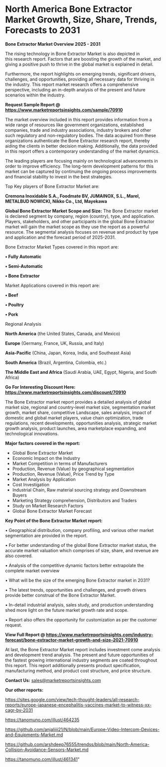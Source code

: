 # North America Bone Extractor Market Growth, Size, Share, Trends, Forecasts to 2031

<Strong> Bone Extractor Market Overview 2025 - 2031</strong>

The rising technology in Bone Extractor Market is also depicted in this research report. Factors that are boosting the growth of the market, and giving a positive push to thrive in the global market is explained in detail.

Furthermore, the report highlights on emerging trends, significant drivers, challenges, and opportunities, providing all necessary data for thriving in the industry. This report market research offers a comprehensive perspective, including an in-depth analysis of the present and future scenarios within the industry.

<strong>Request Sample Report @ <a href=https://www.marketreportsinsights.com/sample/70910>https://www.marketreportsinsights.com/sample/70910</a></strong>

The market overview included in this report provides information from a wide range of resources like government organizations, established companies, trade and industry associations, industry brokers and other such regulatory and non-regulatory bodies. The data acquired from these organizations authenticate the Bone Extractor research report, thereby aiding the clients in better decision making. Additionally, the data provided in this report offers a contemporary understanding of the market dynamics.

The leading players are focusing mainly on technological advancements in order to improve efficiency. The long-term development patterns for this market can be captured by continuing the ongoing process improvements and financial stability to invest in the best strategies.

Top Key players of Bone Extractor Market are:

<strong>Cremona Inoxidable S.A., Foodmate BV, JUMAINOX, S.L., Marel, METALBUD NOWICKI, Nikko Co., Ltd, Mayekawa</strong>

<strong><b>Global Bone Extractor Market Scope and Size:</b></strong>
The Bone Extractor market is declared segment by company, region (country), type, and application. Players, stakeholders, and other participants in the global Bone Extractor market will gain the market scope as they use the report as a powerful resource. The segmental analysis focuses on revenue and product by type and application and the forecast period of 2025-2031.

Bone Extractor Market Types covered in this report are:

<strong>• Fully Automatic

• Semi-Automatic

• Bone Extractor</strong>

Market Applications covered in this report are:

<strong>• Beef

• Poultry

• Pork</strong> 

Regional Analysis

<strong>North America</strong> (the United States, Canada, and Mexico)

<strong>Europe</strong> (Germany, France, UK, Russia, and Italy)

<strong>Asia-Pacific</strong> (China, Japan, Korea, India, and Southeast Asia)

<strong>South America</strong> (Brazil, Argentina, Colombia, etc.)

<strong>The Middle East and Africa</strong> (Saudi Arabia, UAE, Egypt, Nigeria, and South Africa)

<strong>Go For Interesting Discount Here: <a href=https://www.marketreportsinsights.com/discount/70910>https://www.marketreportsinsights.com/discount/70910</a></strong>

The Bone Extractor market report provides a detailed analysis of global market size, regional and country-level market size, segmentation market growth, market share, competitive Landscape, sales analysis, impact of domestic and global market players, value chain optimization, trade regulations, recent developments, opportunities analysis, strategic market growth analysis, product launches, area marketplace expanding, and technological innovations.

<strong><b>Major factors covered in the report:</b></strong>
<ul>
  <li>Global Bone Extractor Market </li>
  <li>Economic Impact on the Industry</li>
  <li>Market Competition in terms of Manufacturers</li>
  <li>Production, Revenue (Value) by geographical segmentation</li>
  <li>Production, Revenue (Value), Price Trend by Type</li>
  <li>Market Analysis by Application</li>
  <li>Cost Investigation</li>
  <li>Industrial Chain, Raw material sourcing strategy and Downstream Buyers</li>
  <li>Marketing Strategy comprehension, Distributors and Traders</li>
  <li>Study on Market Research Factors</li>
  <li>Global Bone Extractor Market Forecast</li>
</ul>

<strong><b>Key Point of the Bone Extractor Market report:</b></strong>

• Geographical distribution, company profiling, and various other market segmentation are provided in the report.

• For better understanding of the global Bone Extractor market status, the accurate market valuation which comprises of size, share, and revenue are also covered.

• Analysis of the competitive dynamic factors better extrapolate the complete market overview

• What will be the size of the emerging Bone Extractor market in 2031?

• The latest trends, opportunities and challenges, and growth drivers provide better construal of the Bone Extractor Market.

• In-detail industrial analysis, sales study, and production understanding shed more light on the future market growth rate and scope.

• Report also offers the opportunity for customization as per the customer request.

<strong><b>View Full Report @ <a href=https://www.marketreportsinsights.com/industry-forecast/bone-extractor-market-growth-and-size-2021-70910>https://www.marketreportsinsights.com/industry-forecast/bone-extractor-market-growth-and-size-2021-70910</a></b></strong>


At last, the Bone Extractor Market report includes investment come analysis and development trend analysis. The present and future opportunities of the fastest growing international industry segments are coated throughout this report. This report additionally presents product specification, manufacturing method, and product cost structure, and price structure.

<strong>Contact Us:</strong>
sales@marketreportsinsights.com

<strong>Our other reports:</strong>

<a href=https://sites.google.com/view/tech-thought-leaders/all-research-reports/europe-japanese-encephalitis-vaccines-market-to-witness-xx-cagr-by-2031>https://sites.google.com/view/tech-thought-leaders/all-research-reports/europe-japanese-encephalitis-vaccines-market-to-witness-xx-cagr-by-2031</a>

<a href=https://tanomuno.com/illust/464235>https://tanomuno.com/illust/464235</a>

<a href=https://github.com/anjaliiii21/N/blob/main/Europe-Video-Intercom-Devices-and-Equipments-Market.md>https://github.com/anjaliiii21/N/blob/main/Europe-Video-Intercom-Devices-and-Equipments-Market.md</a>

<a href=https://github.com/arshdeep76555/trendss/blob/main/North-America-Collision-Avoidance-Sensors-Market.md>https://github.com/arshdeep76555/trendss/blob/main/North-America-Collision-Avoidance-Sensors-Market.md</a>

<a href=https://tanomuno.com/illust/461341>https://tanomuno.com/illust/461341</a>"
